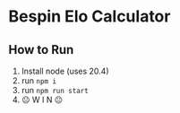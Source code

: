 # Bespin Elo Calculator

## How to Run
1. Install node (uses 20.4) 
2. run `npm i`
3. run `npm run start`
4. 😐 W I N 😐
